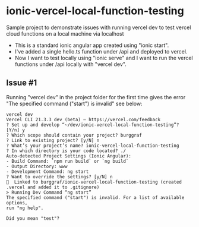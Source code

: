 # ionic-vercel-local-function-testing
Sample project to demonstrate issues with running vercel dev to test vercel cloud functions on a local machine via localhost

* This is a standard ionic angular app created using "ionic start".  
* I've added a single hello.ts function under /api and deployed to vercel.
* Now I want to test locally using "ionic serve" and I want to run the vercel functions under /api locally with "vercel dev".

## Issue #1
Running "vercel dev" in the project folder for the first time gives the error "The specified command ("start") is invalid" see below:
```
vercel dev
Vercel CLI 21.3.3 dev (beta) — https://vercel.com/feedback
? Set up and develop “~/dev/ionic-vercel-local-function-testing”? [Y/n] y
? Which scope should contain your project? burggraf
? Link to existing project? [y/N] n
? What’s your project’s name? ionic-vercel-local-function-testing
? In which directory is your code located? ./
Auto-detected Project Settings (Ionic Angular):
- Build Command: `npm run build` or `ng build`
- Output Directory: www
- Development Command: ng start
? Want to override the settings? [y/N] n
🔗  Linked to burggraf/ionic-vercel-local-function-testing (created .vercel and added it to .gitignore)
> Running Dev Command “ng start”
The specified command ("start") is invalid. For a list of available options,
run "ng help".

Did you mean "test"?

```
